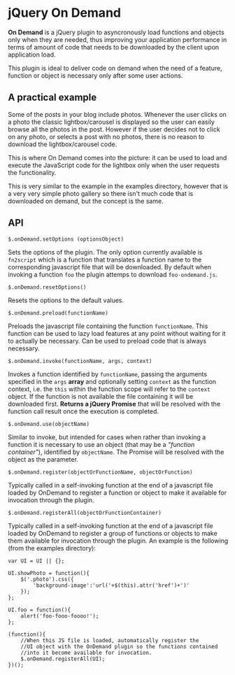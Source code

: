 # jQuery On Demand

**On Demand** is a jQuery plugin to asyncronously load functions and objects only when they are needed, thus improving your application performance in terms of amount of code that needs to be downloaded by the client upon application load.

This plugin is ideal to deliver code on demand when the need of a feature, function or object is necessary only after some user actions.

## A practical example
Some of the posts in your blog include photos. Whenever the user clicks on a photo the classic lightbox/carousel is displayed so the user can easily browse all the photos in the post. However if the user decides not to click on any photo, or selects a post with no photos, there is no reason to download the lightbox/carousel code.

This is where On Demand comes into the picture: it can be used to load and execute the JavaScript code for the lightbox only when the user requests the functionality.

This is very similar to the example in the examples directory, however that is a very very simple photo gallery so there isn't much code that is downloaded on demand, but the concept is the same.

## API
	$.onDemand.setOptions (optionsObject)
	
Sets the options of the plugin. The only option currently available is `fn2script` which is a function that translates a function name to the corresponding javascript file that will be downloaded. By default when invoking a function `foo` the plugin attemps to download `foo-ondemand.js`.
	
	$.onDemand.resetOptions()
	
Resets the options to the default values.
	
	$.onDemand.preload(functionName)

Preloads the javascript file containing the function `functionName`. This function can be used to lazy load features at any point without waiting for it to actually be necessary. Can be used to preload code that is always necessary.
	
	$.onDemand.invoke(functionName, args, context)

Invokes a function identified by `functionName`, passing the arguments specified in the `args` **array** and optionally setting `context` as the function context, i.e. the `this` within the function scope will refer to the `context` object. If the function is not available the file containing it will be downloaded first.
**Returns a jQuery Promise** that will be resolved with the function call result once the execution is completed.
	
	$.onDemand.use(objectName)
	
Similar to invoke, but intended for cases when rather than invoking a function it is necessary to use an object (that may be a *"function container"*), identified by `objectName`. The Promise will be resolved with the object as the parameter.
	
	$.onDemand.register(objectOrFunctionName, objectOrFunction)
	
Typically called in a self-invoking function at the end of a javascript file loaded by OnDemand to register a function or object to make it available for invocation through the plugin.
	
	$.onDemand.registerAll(objectOrFunctionContainer)
	
Typically called in a self-invoking function at the end of a javascript file loaded by OnDemand to register a group of functions or objects to make them available for invocation through the plugin. An example is the following (from the examples directory):

	var UI = UI || {};

	UI.showPhoto = function(){
		$('.photo').css({
			'background-image':'url('+$(this).attr('href')+')'
		});
	};
	
	UI.foo = function(){
		alert('foo-fooo-foooo!');
	};
	
	(function(){
		//When this JS file is loaded, automatically register the
		//UI object with the OnDemand plugin so the functions contained
		//into it become available for invocation.
		$.onDemand.registerAll(UI);
	})();
